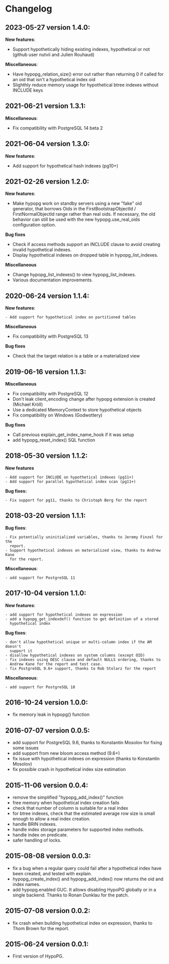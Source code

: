 Changelog
=========

2023-05-27 version 1.4.0:
-------------------------

  **New features**:

  - Support hypothetically hiding existing indexes, hypothetical or not (github
    user nutvii and Julien Rouhaud)

  **Miscellaneous**:

  - Have hypopg_relation_size() error out rather than returning 0 if called for
    an oid that isn't a hypothetical index oid
  - Slighthly reduce memory usage for hypothetical btree indexes without
    INCLUDE keys

2021-06-21 version 1.3.1:
-------------------------

  **Miscellaneous**:

  - Fix compatibility with PostgreSQL 14 beta 2

2021-06-04 version 1.3.0:
-------------------------

  **New features**:

  - Add support for hypothetical hash indexes (pg10+)

2021-02-26 version 1.2.0:
-------------------------

  **New features**:

  - Make hypopg work on standby servers using a new "fake" oid generator, that
    borrows Oids in the FirstBootstrapObjectId / FirstNormalObjectId range
    rather than real oids.  If necessary, the old behavior can still be used
    with the new hypopg.use_real_oids configuration option.

  **Bug fixes**

  - Check if access methods support an INCLUDE clause to avoid creating invalid
    hypothetical indexes.
  - Display hypothetical indexes on dropped table in hypopg_list_indexes.

  **Miscellaneous**

  - Change hypopg_list_indexes() to view hypopg_list_indexes.
  - Various documentation improvements.

2020-06-24 version 1.1.4:
-------------------------

  **New features**:

    - Add support for hypothetical index on partitioned tables

  **Miscellaneous**

  - Fix compatibility with PostgreSQL 13

  **Bug fixes**

  - Check that the target relation is a table or a materialized view

2019-06-16 version 1.1.3:
-------------------------

  **Miscellaneous**

  - Fix compatibility with PostgreSQL 12
  - Don't leak client_encoding change after hypopg extension is created
    (Michael Kröll)
  - Use a dedicated MemoryContext to store hypothetical objects
  - Fix compatibility on Windows (Godwottery)

  **Bug fixes**

  - Call previous explain_get_index_name_hook if it was setup
  - add hypopg_reset_index() SQL function

2018-05-30 version 1.1.2:
-------------------------

  **New features**

    - Add support for INCLUDE on hypothetical indexes (pg11+)
    - Add support for parallel hypothetical index scan (pg11+)

  **Bug fixes:**

    - Fix support for pg11, thanks to Christoph Berg for the report

2018-03-20 version 1.1.1:
-------------------------

  **Bug fixes**:

    - Fix potentially uninitialized variables, thanks to Jeremy Finzel for the
      report.
    - Support hypothetical indexes on materialized view, thanks to Andrew Kane
      for the report.

  **Miscellaneous**:

    - add support for PostgreSQL 11

2017-10-04 version 1.1.0:
-------------------------

  **New features**:

    - add support for hypothetical indexes on expression
    - add a hypopg_get_indexdef() function to get definition of a stored
      hypothetical index

  **Bug fixes**:

    - don't allow hypothetical unique or multi-column index if the AM doesn't
      support it
    - disallow hypothetical indexes on system columns (except OID)
    - fix indexes using DESC clause and default NULLS ordering, thanks to
      Andrew Kane for the report and test case.
    - fix PostgreSQL 9.6+ support, thanks to Rob Stolarz for the report

  **Miscellaneous**:

    - add support for PostgreSQL 10

2016-10-24 version 1.0.0:
-------------------------

  - fix memory leak in hypopg() function

2016-07-07 version 0.0.5:
-------------------------

  - add support for PostgreSQL 9.6, thanks to Konstantin Mosolov for fixing some
    issues
  - add support from new bloom access method (9.6+)
  - fix issue with hypothetical indexes on expression (thanks to Konstantin
    Mosolov)
  - fix possible crash in hypothetical index size estimation

2015-11-06 version 0.0.4:
-------------------------

  - remove the simplified "hypopg_add_index()" function
  - free memory when hypothetical index creation fails
  - check that number of column is suitable for a real index
  - for btree indexes, check that the estimated average row size is small
    enough to allow a real index creation.
  - handle BRIN indexes.
  - handle index storage parameters for supported index methods.
  - handle index on predicate.
  - safer handling of locks.

2015-08-08 version 0.0.3:
-------------------------

  - fix a bug when a regular query could fail after a hypothetical index have
  been created, and tested with explain.
  - hypopg_create_index() and hypopg_add_index() now returns the oid and index
  names.
  - add hypopg.enabled GUC. It allows disabling HypoPG globally or in a single
  backend. Thanks to Ronan Dunklau for the patch.

2015-07-08 version 0.0.2:
-------------------------

  - fix crash when building hypothetical index on expression, thanks to Thom
  Brown for the report.

2015-06-24 version 0.0.1:
-------------------------

  - First version of HypoPG.
